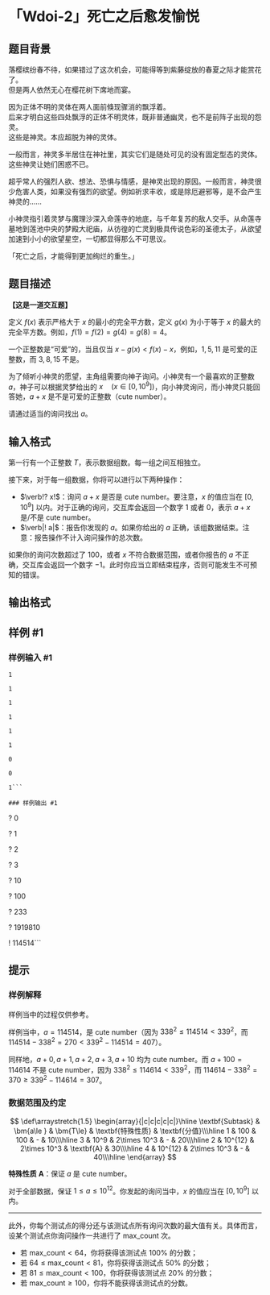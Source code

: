 # 「Wdoi-2」死亡之后愈发愉悦

## 题目背景

落樱缤纷春不待，如果错过了这次机会，可能得等到紫藤绽放的春夏之际才能赏花了。  
但是两人依然无心在樱花树下席地而宴。

因为正体不明的灵体在两人面前倏现骤消的飘浮着。  
后来才明白这些四处飘浮的正体不明灵体，既非普通幽灵，也不是前阵子出现的怨灵。  
这些是神灵。本应超脱为神的灵体。

一般而言，神灵多半居住在神社里，其实它们是随处可见的没有固定型态的灵体。  
这些神灵让她们困惑不已。

超乎常人的强烈人欲、想法、恐惧与情感，是神灵出现的原因。一般而言，神灵很少危害人类，如果没有强烈的欲望。例如祈求丰收，或是除厄避邪等，是不会产生神灵的……

小神灵指引着灵梦与魔理沙深入命莲寺的地底，与千年复苏的敌人交手。从命莲寺墓地到莲池中央的梦殿大祀庙，从彷徨的亡灵到极具传说色彩的圣德太子，从欲望加速到小小的欲望星空，一切都显得那么不可思议。

「死亡之后，才能得到更加绚烂的重生。」

## 题目描述

**【这是一道交互题】**

定义 $f(x)$ 表示严格大于 $x$ 的最小的完全平方数，定义 $g(x)$ 为小于等于 $x$ 的最大的完全平方数。例如，$f(1)=f(2)=g(4)=g(8)=4$。

一个正整数是“可爱”的，当且仅当 $x-g(x)<f(x)-x$，例如，$1,5,11$ 是可爱的正整数，而 $3,8,15$ 不是。

为了倾听小神灵的愿望，主角组需要向神子询问。小神灵有一个最喜欢的正整数 $a$，神子可以根据灵梦给出的 $x\quad(x\in[0,10^9])$，向小神灵询问，而小神灵只能回答她，$a+x$ 是不是可爱的正整数（$\text{cute number}$）。

请通过适当的询问找出 $a$。

## 输入格式

第一行有一个正整数 $T$，表示数据组数。每一组之间互相独立。

接下来，对于每一组数据，你将可以进行以下两种操作：

- $\verb!? x!$：询问 $a+x$ 是否是 $\text{cute number}$。要注意，$x$ 的值应当在 $[0,10^9]$ 以内。对于正确的询问，交互库会返回一个数字 $1$ 或者 $0$，表示 $a+x$ 是/不是 $\text{cute number}$。
- $\verb|! a|$：报告你发现的 $a$。如果你给出的 $a$ 正确，该组数据结束。注意：报告操作不计入询问操作的总次数。

如果你的询问次数超过了 $100$，或者 $x$ 不符合数据范围，或者你报告的 $a$ 不正确，交互库会返回一个数字 $-1$。此时你应当立即结束程序，否则可能发生不可预知的错误。

## 输出格式



## 样例 #1

### 样例输入 #1
```
1

1

1

1

1

1

0

0

1```

### 样例输出 #1

```

? 0

? 1

? 2

? 3

? 10

? 100

? 233

? 1919810

! 114514```

## 提示

### 样例解释

样例当中的过程仅供参考。

样例当中，$a=114514$，是 $\text{cute number}$（因为 $338^2\le 114514 <339^2$，而 $114514-338^2=270<339^2-114514=407$）。

同样地，$a+0,a+1,a+2,a+3,a+10$ 均为 $\text{cute number}$。而 $a+100=114614$ 不是 $\text{cute number}$，因为 $338^2\le 114614 <339^2$，而 $114614-338^2=370\ge 339^2-114614=307$。

### 数据范围及约定

$$
\def\arraystretch{1.5}
\begin{array}{|c|c|c|c|c|}\hline
\textbf{Subtask} & \bm{a\le } & \bm{T\le} & \textbf{特殊性质} & \textbf{分值}\\\hline
1 & 100 & 100 & - & 10\\\hline
3 & 10^9 & 2\times 10^3 & -  & 20\\\hline
2 & 10^{12} & 2\times 10^3 & \textbf{A}  & 30\\\hline
4 & 10^{12} & 2\times 10^3 & -  & 40\\\hline
\end{array}
$$

**特殊性质** $\textbf{A}$：保证 $a$ 是 $\text{cute number}$。

对于全部数据，保证 $1\le a\le 10^{12}$。你发起的询问当中，$x$ 的值应当在 $[0,10^9]$ 以内。

---

此外，你每个测试点的得分还与该测试点所有询问次数的最大值有关。具体而言，设某个测试点你询问操作一共进行了 $\text{max\_count}$ 次。

- 若 $\text{max\_count}< 64$，你将获得该测试点 $100\%$ 的分数；
- 若 $64\le \text{max\_count}< 81$，你将获得该测试点 $50\%$ 的分数；
- 若 $81\le \text{max\_count}< 100$，你将获得该测试点 $20\%$ 的分数；
- 若 $\text{max\_count}\ge 100$，你将不能获得该测试点的分数。
